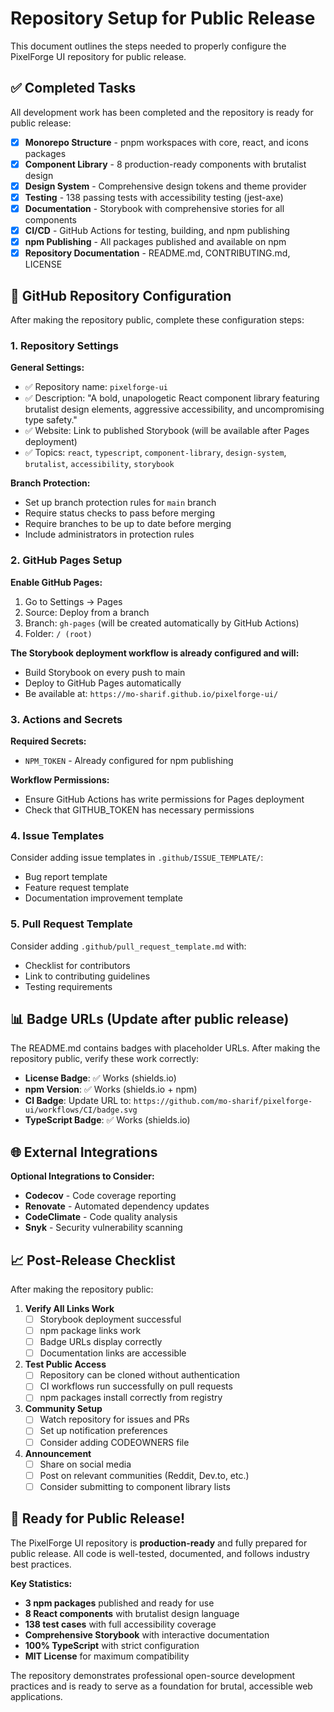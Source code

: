 # Repository Setup for Public Release

This document outlines the steps needed to properly configure the PixelForge UI repository for public release.

## ✅ Completed Tasks

All development work has been completed and the repository is ready for public release:

- [x] **Monorepo Structure** - pnpm workspaces with core, react, and icons packages
- [x] **Component Library** - 8 production-ready components with brutalist design
- [x] **Design System** - Comprehensive design tokens and theme provider
- [x] **Testing** - 138 passing tests with accessibility testing (jest-axe)
- [x] **Documentation** - Storybook with comprehensive stories for all components
- [x] **CI/CD** - GitHub Actions for testing, building, and npm publishing
- [x] **npm Publishing** - All packages published and available on npm
- [x] **Repository Documentation** - README.md, CONTRIBUTING.md, LICENSE

## 🔧 GitHub Repository Configuration

After making the repository public, complete these configuration steps:

### 1. Repository Settings

**General Settings:**
- ✅ Repository name: `pixelforge-ui`
- ✅ Description: "A bold, unapologetic React component library featuring brutalist design elements, aggressive accessibility, and uncompromising type safety."
- ✅ Website: Link to published Storybook (will be available after Pages deployment)
- ✅ Topics: `react`, `typescript`, `component-library`, `design-system`, `brutalist`, `accessibility`, `storybook`

**Branch Protection:**
- Set up branch protection rules for `main` branch
- Require status checks to pass before merging
- Require branches to be up to date before merging
- Include administrators in protection rules

### 2. GitHub Pages Setup

**Enable GitHub Pages:**
1. Go to Settings → Pages
2. Source: Deploy from a branch
3. Branch: `gh-pages` (will be created automatically by GitHub Actions)
4. Folder: `/ (root)`

**The Storybook deployment workflow is already configured and will:**
- Build Storybook on every push to main
- Deploy to GitHub Pages automatically
- Be available at: `https://mo-sharif.github.io/pixelforge-ui/`

### 3. Actions and Secrets

**Required Secrets:**
- `NPM_TOKEN` - Already configured for npm publishing

**Workflow Permissions:**
- Ensure GitHub Actions has write permissions for Pages deployment
- Check that GITHUB_TOKEN has necessary permissions

### 4. Issue Templates

Consider adding issue templates in `.github/ISSUE_TEMPLATE/`:
- Bug report template
- Feature request template
- Documentation improvement template

### 5. Pull Request Template

Consider adding `.github/pull_request_template.md` with:
- Checklist for contributors
- Link to contributing guidelines
- Testing requirements

## 📊 Badge URLs (Update after public release)

The README.md contains badges with placeholder URLs. After making the repository public, verify these work correctly:

- **License Badge**: ✅ Works (shields.io)
- **npm Version**: ✅ Works (shields.io + npm)
- **CI Badge**: Update URL to: `https://github.com/mo-sharif/pixelforge-ui/workflows/CI/badge.svg`
- **TypeScript Badge**: ✅ Works (shields.io)

## 🌐 External Integrations

**Optional Integrations to Consider:**
- **Codecov** - Code coverage reporting
- **Renovate** - Automated dependency updates
- **CodeClimate** - Code quality analysis
- **Snyk** - Security vulnerability scanning

## 📈 Post-Release Checklist

After making the repository public:

1. **Verify All Links Work**
   - [ ] Storybook deployment successful
   - [ ] npm package links work
   - [ ] Badge URLs display correctly
   - [ ] Documentation links are accessible

2. **Test Public Access**
   - [ ] Repository can be cloned without authentication
   - [ ] CI workflows run successfully on pull requests
   - [ ] npm packages install correctly from registry

3. **Community Setup**
   - [ ] Watch repository for issues and PRs
   - [ ] Set up notification preferences
   - [ ] Consider adding CODEOWNERS file

4. **Announcement**
   - [ ] Share on social media
   - [ ] Post on relevant communities (Reddit, Dev.to, etc.)
   - [ ] Consider submitting to component library lists

## 🚀 Ready for Public Release!

The PixelForge UI repository is **production-ready** and fully prepared for public release. All code is well-tested, documented, and follows industry best practices.

**Key Statistics:**
- **3 npm packages** published and ready for use
- **8 React components** with brutalist design language
- **138 test cases** with full accessibility coverage
- **Comprehensive Storybook** with interactive documentation
- **100% TypeScript** with strict configuration
- **MIT License** for maximum compatibility

The repository demonstrates professional open-source development practices and is ready to serve as a foundation for brutal, accessible web applications.
